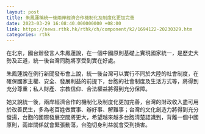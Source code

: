```yaml
---
layout: post
title: 朱鳳蓮稱統一後兩岸經濟合作機制化及制度化更加完善
date: 2023-03-29 16:08:40.000000000 +08:00
link: https://news.rthk.hk/rthk/ch/component/k2/1694122-20230329.htm
categories: rthk
---
```


在北京，國台辦發言人朱鳳蓮說，在一個中國原則基礎上實現國家統一，是歷史大勢及正道，統一後台灣同胞將享受到實在好處。

朱鳳蓮說在例行新聞發布會上說，統一後台灣可以實行不同於大陸的社會制度，在確保國家主權、安全、發展利益的前提下，台胞的社會制度及生活方式等，將得到充分尊重；私人財產、宗教信仰、合法權益將得到充分保障。

她又說統一後，兩岸經濟合作的機制化及制度化更加完善，台灣的財政收入盡可用於改善民生，多為老百姓做實事、辦好事、解難事；台灣的文化創造力將得到充分發揚，台胞的國際發展空間將更大，希望越來越多台胞清楚認識到，背離一個中國原則，兩岸關係就會緊張動蕩，台胞切身利益就會受到損害。
